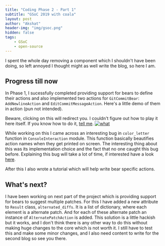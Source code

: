 ```yaml
---
title: "Coding Phase 2 - Part 1"
subtitle: "GSoC 2019 with coala"
layout: post
author: "Akshat"
header-img: "img/gsoc.png"
hidden: false
tags:
    - GSoC
    - open-source
---
```


I spent the whole day removing a component which I shouldn't have been doing,
so left annoyed I thought might as well write the blog, so here I am.

## Progress till now

In Phase 1, I sucessfully completed providing support for bears to define their
actions and also implemented two actions for `GitCommitBear`: `AddNewlineAction` and
`EditCommitMessageAction`. Here's a little demo of them in action (pun not intended).

Beware, clicking on this will redirect you. I couldn't figure out how to play it here itself.
If you know how to do it, [tell me](https://gitter.im/akshatkarani).
[![what](https://asciinema.org/a/xlEM7G0jRZPBKG9E0KdsEyCJk.svg)](https://asciinema.org/a/xlEM7G0jRZPBKG9E0KdsEyCJk)

While working on this I came across an interesting bug in `color_letter` function in `ConsoleInteraction` module.
This function basically beautifies action names when they get printed on screen. The interesting thing about this was its implementation choice and the fact that no one caught this bug before. Explaining this bug will take a lot of time, if interested have a look [here](https://github.com/coala/coala/issues/6034).

After this I also wrote a tutorial which will help write bear specific actions.

## What's next?

I have been working on next part of the project which is providing support for bears to suggest multiple patches. For this I have added a new attribute to `Result` class, `alternated_diffs`. It is a list of dictionary, where each element is a alternate patch. And for each of these alternate patch an instance of `AlternatePatchAction` is added. This solution is a little hackish but it works, and I don't think there is any other way to do this without making huge changes to the core which is not worth it. I still have to test this and make some minor changes, and I also need content to write for the second blog so see you there.